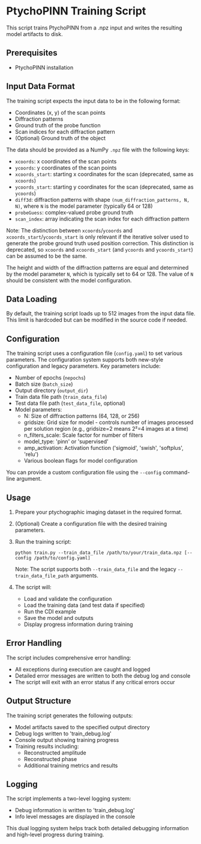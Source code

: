 # PtychoPINN Training Script

This script trains PtychoPINN from a .npz input and writes the resulting model artifacts to disk.

## Prerequisites

- PtychoPINN installation

## Input Data Format

The training script expects the input data to be in the following format:

- Coordinates (x, y) of the scan points
- Diffraction patterns
- Ground truth of the probe function
- Scan indices for each diffraction pattern
- (Optional) Ground truth of the object

The data should be provided as a NumPy `.npz` file with the following keys:
- `xcoords`: x coordinates of the scan points
- `ycoords`: y coordinates of the scan points
- `xcoords_start`: starting x coordinates for the scan (deprecated, same as `xcoords`)
- `ycoords_start`: starting y coordinates for the scan (deprecated, same as `ycoords`)
- `diff3d`: diffraction patterns with shape `(num_diffraction_patterns, N, N)`, where `N` is the model parameter (typically 64 or 128)
- `probeGuess`: complex-valued probe ground truth
- `scan_index`: array indicating the scan index for each diffraction pattern

Note: The distinction between `xcoords`/`ycoords` and `xcoords_start`/`ycoords_start` is only relevant if the iterative solver used to generate the probe ground truth used position correction. This distinction is deprecated, so `xcoords` and `xcoords_start` (and `ycoords` and `ycoords_start`) can be assumed to be the same.

The height and width of the diffraction patterns are equal and determined by the model parameter `N`, which is typically set to 64 or 128. The value of `N` should be consistent with the model configuration.

## Data Loading

By default, the training script loads up to 512 images from the input data file. This limit is hardcoded but can be modified in the source code if needed.

## Configuration

The training script uses a configuration file (`config.yaml`) to set various parameters. The configuration system supports both new-style configuration and legacy parameters. Key parameters include:

- Number of epochs (`nepochs`)
- Batch size (`batch_size`)
- Output directory (`output_dir`)
- Train data file path (`train_data_file`)
- Test data file path (`test_data_file`, optional)
- Model parameters:
  - N: Size of diffraction patterns (64, 128, or 256)
  - gridsize: Grid size for model - controls number of images processed per solution region (e.g., gridsize=2 means 2²=4 images at a time)
  - n_filters_scale: Scale factor for number of filters
  - model_type: 'pinn' or 'supervised'
  - amp_activation: Activation function ('sigmoid', 'swish', 'softplus', 'relu')
  - Various boolean flags for model configuration

You can provide a custom configuration file using the `--config` command-line argument.

## Usage

1. Prepare your ptychographic imaging dataset in the required format.

2. (Optional) Create a configuration file with the desired training parameters.

3. Run the training script:
   ```
   python train.py --train_data_file /path/to/your/train_data.npz [--config /path/to/config.yaml]
   ```
   Note: The script supports both `--train_data_file` and the legacy `--train_data_file_path` arguments.

4. The script will:
   - Load and validate the configuration
   - Load the training data (and test data if specified)
   - Run the CDI example
   - Save the model and outputs
   - Display progress information during training

## Error Handling

The script includes comprehensive error handling:
- All exceptions during execution are caught and logged
- Detailed error messages are written to both the debug log and console
- The script will exit with an error status if any critical errors occur

## Output Structure

The training script generates the following outputs:

- Model artifacts saved to the specified output directory
- Debug logs written to 'train_debug.log'
- Console output showing training progress
- Training results including:
  - Reconstructed amplitude
  - Reconstructed phase
  - Additional training metrics and results

## Logging

The script implements a two-level logging system:
- Debug information is written to 'train_debug.log'
- Info level messages are displayed in the console

This dual logging system helps track both detailed debugging information and high-level progress during training.

